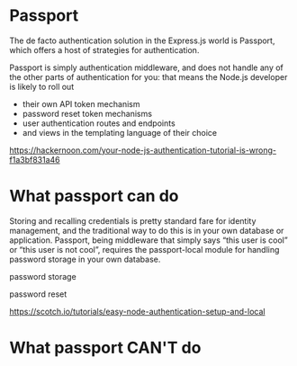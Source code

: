 # Passport


The de facto authentication solution in the Express.js world is Passport, which offers a host of strategies for authentication.

Passport is simply authentication middleware, and does not handle any of the other parts of authentication for you: that means the Node.js developer is likely to roll out 
-  their own API token mechanism
-  password reset token mechanisms
-  user authentication routes and endpoints
-  and views in the templating language of their choice

https://hackernoon.com/your-node-js-authentication-tutorial-is-wrong-f1a3bf831a46


# What passport can do

 Storing and recalling credentials is pretty standard fare for identity management, and the traditional way to do this is in your own database or application. Passport, being middleware that simply says “this user is cool” or “this user is not cool”, requires the passport-local module for handling password storage in your own database.
 
 password storage
 
 password reset
 
 https://scotch.io/tutorials/easy-node-authentication-setup-and-local


# What passport CAN'T  do


